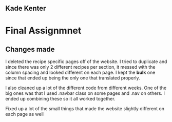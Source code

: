 ## Kade Kenter

# Final Assignmnet

## Changes made

I deleted the recipe specific pages off of the website. I tried to duplicate and since there was only 2 different recipes per section, it messed with the column spacing and looked different on each page. I kept the **bulk** one since that ended up being the only one that translated properly.

I also cleaned up a lot of the different code from different weeks. One of the big ones was that I used .navbar class on some pages and .nav on others. I ended up combining these so it all worked together.

Fixed up a lot of the small things that made the website slightly different on each page as well

